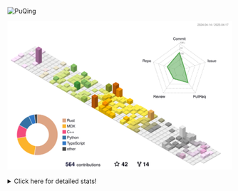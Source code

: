 ![PuQing](https://user-images.githubusercontent.com/27223114/171565019-9a56fae6-b08b-421f-99db-7e830da42371.png)

![](./profile-3d-contrib/profile-season-animate.svg)

<details>
<summary>Click here for detailed stats!</summary>

<!--START_SECTION:waka-->
![Lines of code](https://img.shields.io/badge/From%20Hello%20World%20I%27ve%20Written-2.0%20million%20lines%20of%20code-blue)

**🐱 My GitHub Data** 

> 📦 441.4 kB Used in GitHub's Storage 
 > 
> 🏆 136 Contributions in the Year 2025
 > 
> 🚫 Not Opted to Hire
 > 
> 📜 45 Public Repositories 
 > 
> 🔑 33 Private Repositories 
 > 
**I'm an Early 🐤** 

```text
🌞 Morning                682 commits         ██░░░░░░░░░░░░░░░░░░░░░░░   08.20 % 
🌆 Daytime                3559 commits        ███████████░░░░░░░░░░░░░░   42.79 % 
🌃 Evening                1909 commits        ██████░░░░░░░░░░░░░░░░░░░   22.95 % 
🌙 Night                  2167 commits        ███████░░░░░░░░░░░░░░░░░░   26.06 % 
```


📊 **This Week I Spent My Time On** 

```text
💬 Programming Languages: 
Other                    12 hrs 5 mins       ██████░░░░░░░░░░░░░░░░░░░   24.82 % 
CLI                      8 hrs 58 mins       █████░░░░░░░░░░░░░░░░░░░░   18.42 % 
C++                      5 hrs 26 mins       ███░░░░░░░░░░░░░░░░░░░░░░   11.17 % 
Python                   4 hrs 52 mins       ██░░░░░░░░░░░░░░░░░░░░░░░   09.99 % 
Browsing                 2 hrs 29 mins       █░░░░░░░░░░░░░░░░░░░░░░░░   05.12 % 

🔥 Editors: 
Arc                      17 hrs 21 mins      █████████░░░░░░░░░░░░░░░░   35.62 % 
VS Code                  16 hrs 38 mins      █████████░░░░░░░░░░░░░░░░   34.15 % 
Ghostty                  8 hrs 58 mins       █████░░░░░░░░░░░░░░░░░░░░   18.42 % 
Telegram                 3 hrs 39 mins       ██░░░░░░░░░░░░░░░░░░░░░░░   07.51 % 
Mail                     49 mins             ░░░░░░░░░░░░░░░░░░░░░░░░░   01.68 % 

💻 Operating System: 
Mac                      32 hrs 19 mins      █████████████████░░░░░░░░   66.30 % 
WSL                      11 hrs 13 mins      ██████░░░░░░░░░░░░░░░░░░░   23.02 % 
Linux                    5 hrs 12 mins       ███░░░░░░░░░░░░░░░░░░░░░░   10.68 % 
```


<!--END_SECTION:waka-->
</details>
